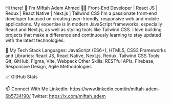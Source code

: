 Hi there! 👋 I'm Miftah Adem Ahmed
👨‍💻 Front-End Developer | React JS | Redux | React Native | Next.js | Tailwind CSS
I'm a passionate front-end developer focused on creating user-friendly, responsive web and mobile applications. My expertise is in modern JavaScript frameworks, especially React and Next.js, as well as styling tools like Tailwind CSS. I love building projects that make a difference and continuously learning to stay updated with the latest technologies.

🚀 My Tech Stack
Languages: JavaScript (ES6+), HTML5, CSS3
Frameworks and Libraries: React JS, React Native, Next.js, Redux, Tailwind CSS
Tools: Git, GitHub, Figma, Vite, Webpack
Other Skills: RESTful APIs, Firebase, Responsive Design, Agile Methodologies

📈 GitHub Stats

📫 Connect With Me
LinkedIn: https://www.linkedin.com/in/miftah-adem-6b5734190/
Twitter: https://x.com/miftah_adem
